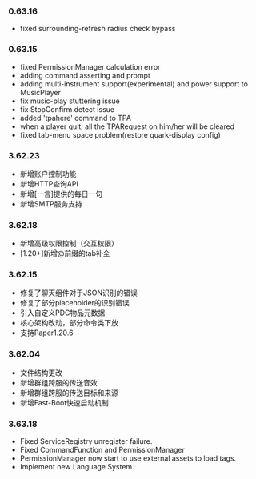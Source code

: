 ### 0.63.16

- fixed surrounding-refresh radius check bypass

### 0.63.15

- fixed PermissionManager calculation error
- adding command asserting and prompt
- adding multi-instrument support(experimental) and power support to MusicPlayer
- fix music-play stuttering issue
- fix StopConfirm detect issue
- added 'tpahere' command to TPA
- when a player quit, all the TPARequest on him/her will be cleared
- fixed tab-menu space problem(restore quark-display config)

### 3.62.23

- 新增账户控制功能
- 新增HTTP查询API
- 新增[一言]提供的每日一句
- 新增SMTP服务支持

### 3.62.18

- 新增高级权限控制（交互权限）
- [1.20+]新增@前缀的tab补全

### 3.62.15

- 修复了聊天组件对于JSON识别的错误
- 修复了部分placeholder的识别错误
- 引入自定义PDC物品元数据
- 核心架构改动，部分命令类下放
- 支持Paper1.20.6

### 3.62.04

- 文件结构更改
- 新增群组跨服的传送音效
- 新增群组跨服的传送目标和来源
- 新增Fast-Boot快速启动机制

### 3.63.18

- Fixed ServiceRegistry unregister failure.
- Fixed CommandFunction and PermissionManager
- PermissionManager now start to use external assets to load tags.
- Implement new Language System.